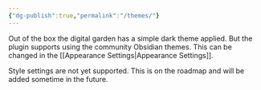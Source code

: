 ```yaml
---
{"dg-publish":true,"permalink":"/themes/"}
---
```



Out of the box the digital garden has a simple dark theme applied. But the plugin supports using the community Obsidian themes. This can be changed in the [[Appearance Settings\|Appearance Settings]].


Style settings are not yet supported. This is on the roadmap and will be added sometime in the future. 
